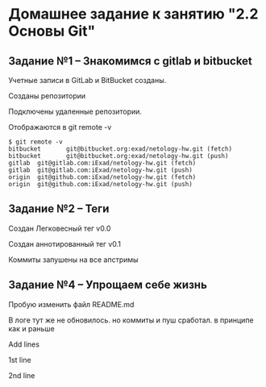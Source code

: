 # Домашнее задание к занятию "2.2 Основы Git"

## Задание №1 – Знакомимся с gitlab и bitbucket

Учетные записи в GitLab и BitBucket созданы.

Созданы репозитории

Подключены удаленные репозитории. 

Отображаются в git remote -v

```
$ git remote -v
bitbucket       git@bitbucket.org:exad/netology-hw.git (fetch)
bitbucket       git@bitbucket.org:exad/netology-hw.git (push)
gitlab  git@gitlab.com:iExad/netology-hw.git (fetch)
gitlab  git@gitlab.com:iExad/netology-hw.git (push)
origin  git@github.com:iExad/netology-hw.git (fetch)
origin  git@github.com:iExad/netology-hw.git (push)
```

## Задание №2 – Теги

Создан Легковесный тег v0.0 

Создан аннотированный тег v0.1

Коммиты запушены на все апстримы

## Задание №4 – Упрощаем себе жизнь

Пробую изменить файл README.md

В логе тут же не обновилось. но коммиты и пуш сработал. в принципе как и раньше



Add lines

1st line

2nd line
